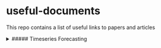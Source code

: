 # useful-documents
This repo contains a list of useful links to papers and articles

<details>
<summary>##### Timeseries Forecasting </summary>
<br>
######## Temporal Fusion Transformers for Interpretable Multi-horizon Time Series Forecasting 
</details>






